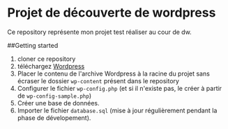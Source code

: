 # Projet de découverte de wordpress

Ce repository représente mon projet test réaliser au cour de dw.

##Getting started

1. cloner ce repository
2. téléchargez [Wordpress](https://developer.wordpress.org/)
3. Placer le contenu de l'archive Wordpress à la racine du projet sans écraser le dossier `wp-content` présent dans le repository
4. Configurer le fichier `wp-config.php` (et si il n'existe pas, le créer à partir de `wp-config-sample.php`)
5. Créer une base de données.
6. Importer le fichier `database.sql` (mise à jour régulièrement pendant la phase de dévelopement).